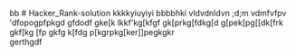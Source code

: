 bb # Hacker_Rank-solution
kkkkyiuyiyi
bbbbhki
vldvdnldvn
;d;m
vdmfvfpv
'dfopogpfpkgd
gfdodf
gke[k
lkkf'kg[kfgf
gk[prkg[fdkg[d
g[pek[pg[[dk[frk
gkf[kg
[fp
gkfg
k[fdg
p[kgrpkg[ker\]]pegkgkr\
gerthgdf
